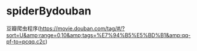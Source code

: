 # spiderBydouban
豆瓣爬虫程序(https://movie.douban.com/tag/#/?sort=U&amp;range=0,10&amp;tags=%E7%94%B5%E5%BD%B1&amp;qq-pf-to=pcqq.c2c)
